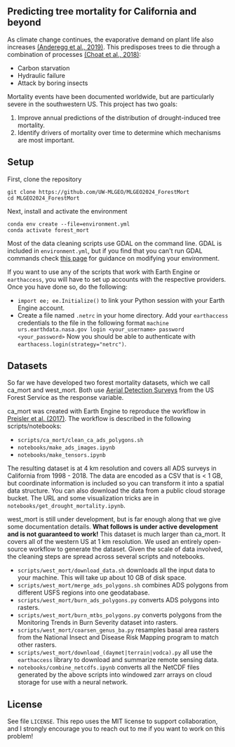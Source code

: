 ## Predicting tree mortality for California and beyond

As climate change continues, the evaporative demand on plant life also increases [(Anderegg et al., 2019)](https://www.nature.com/articles/nclimate1635). This predisposes trees to die through a combination of processes [(Choat et al., 2018)](https://www.nature.com/articles/s41586-018-0240-x):

 - Carbon starvation
 - Hydraulic failure
 - Attack by boring insects

Mortality events have been documented worldwide, but are particularly severe in the southwestern US. This project has two goals:
 1. Improve annual predictions of the distribution of drought-induced tree mortality.
 2. Identify drivers of mortality over time to determine which mechanisms are most important.

## Setup
First, clone the repository
```
git clone https://github.com/UW-MLGEO/MLGEO2024_ForestMort
cd MLGEO2024_ForestMort
```
Next, install and activate the environment
```
conda env create --file=environment.yml
conda activate forest_mort
```
Most of the data cleaning scripts use GDAL on the command line. GDAL is included in `environment.yml`, but if you find that you can't run GDAL commands check [this page](https://gdal.org/en/latest/api/python_bindings.html) for guidance on modifying your environment.

If you want to use any of the scripts that work with Earth Engine or `earthaccess`, you will have to set up accounts with the respective providers. Once you have done so, do the following:
 - `import ee; ee.Initialize()` to link your Python session with your Earth Engine account.
 - Create a file named `.netrc` in your home directory. Add your `earthaccess` credentials to the file in the following format
```machine urs.earthdata.nasa.gov login <your_username> password <your_password>```
Now you should be able to authenticate with `earthacess.login(strategy="netrc")`.

## Datasets
So far we have developed two forest mortality datasets, which we call ca_mort and west_mort. Both use [Aerial Detection Surveys](https://www.fs.usda.gov/science-technology/data-tools-products/fhp-mapping-reporting/detection-surveys) from the US Forest Service as the response variable. 

ca_mort was created with Earth Engine to reproduce the workflow in [Preisler et al. (2017)](https://www.sciencedirect.com/science/article/pii/S0378112717304772). The workflow is described in the following scripts/notebooks:
 - `scripts/ca_mort/clean_ca_ads_polygons.sh`
 - `notebooks/make_ads_images.ipynb`
 - `notebooks/make_tensors.ipynb`

The resulting dataset is at 4 km resolution and covers all ADS surveys in California from 1998 - 2018. The data are encoded as a CSV that is < 1 GB, but coordinate information is included so you can transform it into a spatial data structure. You can also download the data from a public cloud storage bucket. The URL and some visualization tricks are in `notebooks/get_drought_mortality.ipynb`.

west_mort is still under development, but is far enough along that we give some documentation details. **What follows is under active development and is not guaranteed to work!** This dataset is much larger than ca_mort. It covers all of the western US at 1 km resolution. We used an entirely open-source workflow to generate the dataset. Given the scale of data involved, the cleaning steps are spread across several scripts and notebooks.
 - `scripts/west_mort/download_data.sh` downloads all the input data to your machine. This will take up about 10 GB of disk space.
 - `scripts/west_mort/merge_ads_polygons.sh` combines ADS polygons from different USFS regions into one geodatabase.
 - `scripts/west_mort/burn_ads_polygons.py` converts ADS polygons into rasters.
 - `scripts/west_mort/burn_mtbs_polygons.py` converts polygons from the Monitoring Trends in Burn Severity dataset into rasters.
 - `scripts/west_mort/coarsen_genus_ba.py` resamples basal area rasters from the National Insect and Disease Risk Mapping program to match other rasters.
 - `scripts/west_mort/download_(daymet|terrain|vodca).py` all use the `earthaccess` library to download and summarize remote sensing data.
 - `notebooks/combine_netcdfs.ipynb` converts all the NetCDF files generated by the above scripts into windowed zarr arrays on cloud storage for use with a neural network.

## License
See file `LICENSE`. This repo uses the MIT license to support collaboration, and I strongly encourage you to reach out to me if you want to work on this problem!


